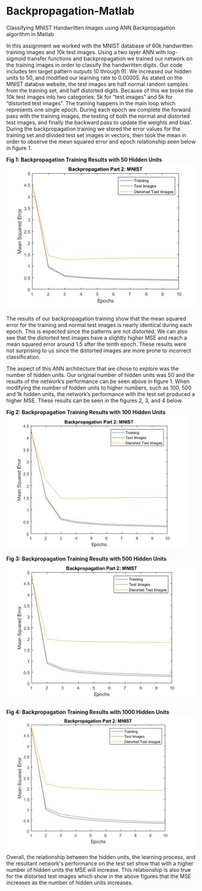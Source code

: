 # Backpropagation-Matlab
Classifying MNIST Handwritten Images using ANN Backpropagation algorithm in Matlab

In this assignment we worked with the MNIST database of 60k handwritten training images and 10k test images. Using a two layer ANN with log-sigmoid transfer functions and backpropagation we trained our network on the training images in order to classify the handwritten digits. Our code includes ten target pattern outputs (0 through 9). We increased our hidden units to 50, and modified our learning rate to 0.00005. As stated on the MNIST databse website, the test images are half normal random samples from the training set, and half distorted digits. Because of this we broke the 10k test images into two categories: 5k for “test images” and 5k for “distorted test images”. The training happens in the main loop which represents one single epoch. During each epoch we complete the forward pass with the training images, the testing of both the normal and distorted test images, and finally the backward pass to update the weights and bias’. During the backpropagation training we stored the error values for the training set and divided test set images in vectors, then took the mean in order to observe the mean squared error and epoch relationship seen below in figure 1.

**Fig 1: Backpropagation Training Results with 50 Hidden Units**
![](images/50.JPG)
 
The results of our backpropagation training show that the mean squared error for the training and normal test images is nearly identical during each epoch. This is expected since the patterns are not distorted. We can also see that the distorted test images have a slightly higher MSE and reach a mean squared error around 1.5 after the tenth epoch. These results were not surprising to us since the distorted images are more prone to incorrect classification.

The aspect of this ANN architecture that we chose to explore was the number of hidden units. Our original number of hidden units was 50 and the results of the network’s performance can be seen above in figure 1. When modifying the number of hidden units to higher numbers, such as 100, 500 and 1k hidden units, the network’s performance with the test set produced a higher MSE. These results can be seen in the figures 2, 3, and 4 below.

**Fig 2: Backpropagation Training Results with 100 Hidden Units**
![](images/100.JPG)

**Fig 3: Backpropagation Training Results with 500 Hidden Units**
![](images/500.JPG)

**Fig 4: Backpropagation Training Results with 1000 Hidden Units**
![](images/1000.JPG)

Overall, the relationship between the hidden units, the learning process, and the resultant network's performance on the test set show that with a higher number of hidden units the MSE will increase. This relationship is also true for the distorted test images which show in the above figures that the MSE increases as the number of hidden units increases.
